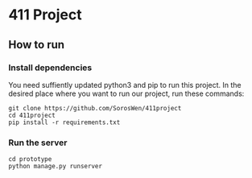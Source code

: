 # 411 Project

## How to run
### Install dependencies
You need suffiently updated python3 and pip to run this project.
In the desired place where you want to run our project, run these commands:
```
git clone https://github.com/SorosWen/411project
cd 411project
pip install -r requirements.txt
```

### Run the server
```
cd prototype
python manage.py runserver
```
